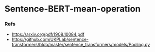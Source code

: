 # Sentence-BERT-mean-operation
### Refs
- https://arxiv.org/pdf/1908.10084.pdf
- https://github.com/UKPLab/sentence-transformers/blob/master/sentence_transformers/models/Pooling.py
